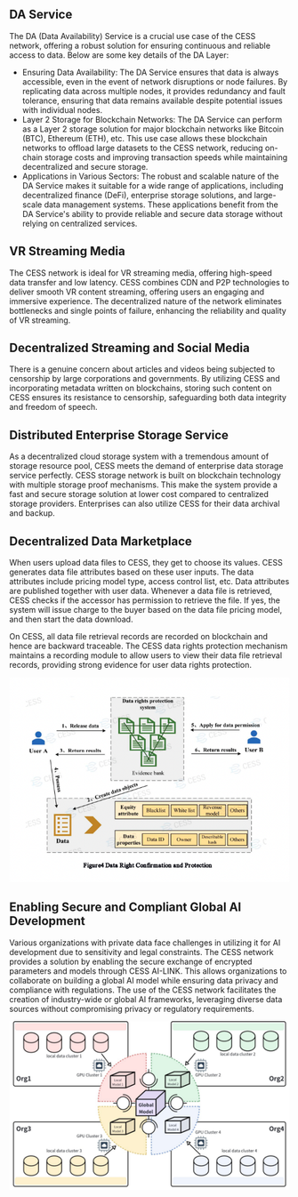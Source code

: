 ## DA Service
The DA (Data Availability) Service is a crucial use case of the CESS network, offering a robust solution for ensuring continuous and reliable access to data. Below are some key details of the DA Layer:
- Ensuring Data Availability: The DA Service ensures that data is always accessible, even in the event of network disruptions or node failures. By replicating data across multiple nodes, it provides redundancy and fault tolerance, ensuring that data remains available despite potential issues with individual nodes.
- Layer 2 Storage for Blockchain Networks: The DA Service can perform as a Layer 2 storage solution for major blockchain networks like Bitcoin (BTC), Ethereum (ETH), etc. This use case allows these blockchain networks to offload large datasets to the CESS network, reducing on-chain storage costs and improving transaction speeds while maintaining decentralized and secure storage.
- Applications in Various Sectors: The robust and scalable nature of the DA Service makes it suitable for a wide range of applications, including decentralized finance (DeFi), enterprise storage solutions, and large-scale data management systems. These applications benefit from the DA Service's ability to provide reliable and secure data storage without relying on centralized services.

## VR Streaming Media

The CESS network is ideal for VR streaming media, offering high-speed data transfer and low latency. CESS combines CDN and P2P technologies to deliver smooth VR content streaming, offering users an engaging and immersive experience. The decentralized nature of the network eliminates bottlenecks and single points of failure, enhancing the reliability and quality of VR streaming.

## Decentralized Streaming and Social Media

There is a genuine concern about articles and videos being subjected to censorship by large corporations and governments. By utilizing CESS and incorporating metadata written on blockchains, storing such content on CESS ensures its resistance to censorship, safeguarding both data integrity and freedom of speech.

## Distributed Enterprise Storage Service

As a decentralized cloud storage system with a tremendous amount of storage resource pool, CESS meets the demand of enterprise data storage service perfectly. CESS storage network is built on blockchain technology with multiple storage proof mechanisms. This make the system provide a fast and secure storage solution at lower cost compared to centralized storage providers. Enterprises can also utilize CESS for their data archival and backup.

## Decentralized Data Marketplace

When users upload data files to CESS, they get to choose its values. CESS generates data file attributes based on these user inputs. The data attributes include pricing model type, access control list, etc. Data attributes are published together with user data. Whenever a data file is retrieved, CESS checks if the accessor has permission to retrieve the file. If yes, the system will issue charge to the buyer based on the data file pricing model, and then start the data download.

On CESS, all data file retrieval records are recorded on blockchain and hence are backward traceable. The CESS data rights protection mechanism maintains a recording module to allow users to view their data file retrieval records, providing strong evidence for user data rights protection.

![Decentralized data marketplace on CESS](../assets/introduction/use-cases-02.png)

## Enabling Secure and Compliant Global AI Development

Various organizations with private data face challenges in utilizing it for AI development due to sensitivity and legal constraints. The CESS network provides a solution by enabling the secure exchange of encrypted parameters and models through CESS AI-LINK. This allows organizations to collaborate on building a global AI model while ensuring data privacy and compliance with regulations. The use of the CESS network facilitates the creation of industry-wide or global AI frameworks, leveraging diverse data sources without compromising privacy or regulatory requirements.

![Enabling Secure and Compliant Global AI Development](../assets/introduction/use-cases-03.png)
